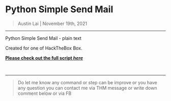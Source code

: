 # Python Simple Send Mail

> Austin Lai | November 19th, 2021

---

<!-- Description -->

Python Simple Send Mail - plain text

Created for one of HackTheBox Box.

**[Please check out the full script _here_](https://github.com/austin-lai/HackTheBox-WriteUp/blob/main/HackTheBox(HTB)-Writer/sendmail.py)**

<!-- /Description -->

<br />

---

> Do let me know any command or step can be improve or you have any question you can contact me via THM message or write down comment below or via FB
